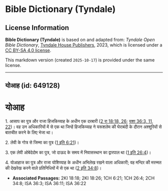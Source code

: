 # Bible Dictionary (Tyndale)

## License Information

**Bible Dictionary (Tyndale)** is based on and adapted from: _Tyndale Open Bible Dictionary_, [Tyndale House Publishers](https://tyndaleopenresources.com/), 2023, which is licensed under a [CC BY-SA 4.0 license](https://creativecommons.org/licenses/by-sa/4.0/legalcode.en).

This markdown version (created `2025-10-17`) is provided under the same license.



--------------------------------

## योआह (id: 649128)

योआह
====

1\. आसाप का पुत्र और राजा हिजकिय्याह के अधीन एक दरबारी ([2 रा 18:18, 26](https://ref.ly/2Kgs18:18,2Kgs18:26); [यशा 36:3, 11, 22](https://ref.ly/Isa36:3,Isa36:11,Isa36:22))। वह उन अधिकारियों में से एक था जिन्हें हिजकिय्याह ने यरूशलेम की घेराबंदी के दौरान अश्शूरियों से बातचीत करने के लिए भेजा था।

2\. लेवी के गोत्र से जिम्मा का पुत्र ([1 इति 6:21](https://ref.ly/1Chr6:21))।

3\. एक लेवी ओबेदेदोम का पुत्र, जो दाऊद के समय में निवासस्थान का द्वारपाल था ([1 इति 26:4](https://ref.ly/1Chr26:4))।

4\. योआहाज का पुत्र और राजा योशिय्याह के अधीन अभिलेख रखने वाला अधिकारी; वह मन्दिर की मरम्मत की देखरेख करने वाले प्रतिनिधियों में से एक था ([2 इति 34:8](https://ref.ly/2Chr34:8))।

* **Associated Passages:** 2KI 18:18; 2KI 18:26; 1CH 6:21; 1CH 26:4; 2CH 34:8; ISA 36:3; ISA 36:11; ISA 36:22

